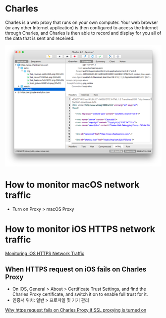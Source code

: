 # Charles

Charles is a web proxy that runs on your own computer. Your web browser (or any other Internet application) is then configured to access the Internet through Charles, and Charles is then able to record and display for you all of the data that is sent and received.

![](images/Charles/Untitled.png)
# How to monitor macOS network traffic

- Turn on Proxy > macOS Proxy

# How to monitor iOS HTTPS network traffic

[Monitoring iOS HTTPS Network Traffic](https://medium.com/@jamesmarino/monitoring-ios-https-network-traffic-a5d9fbe0edfe)

## When HTTPS request on iOS fails on Charles Proxy

- On iOS, General > About > Certificate Trust Settings, and find the Charles Proxy certificate, and switch it on to enable full trust for it.
- 인증서 위치: 일반 > 프로파일 및 기기 관리

[Why https request fails on Charles Proxy if SSL proxying is turned on](https://stackoverflow.com/questions/48873791/why-https-request-fails-on-charles-proxy-if-ssl-proxying-is-turned-on)